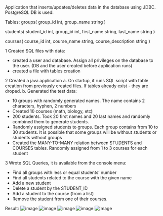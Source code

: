 Application  that inserts/updates/deletes data in the database using JDBC.
PostgreSQL DB is used.

Tables:
groups(
	group_id int,
	group_name string
)

students(
	student_id int,
	group_id int,
	first_name string,
	last_name string
)

courses(
	course_id int,
	course_name string,
	course_description string
)

1 Created SQL files with data:
* created a user and database. Assign all privileges on the database to the user. (DB and the user created before application runs)
* created a file with tables creation

2 Created a java application
a. On startup, it runs SQL script with table creation from previously created files. If tables already exist - they are droped.
b. Generated the test data:
* 10 groups with randomly generated names. The name contains 2 characters, hyphen, 2 numbers
* Created 10 courses (math, biology, etc)
* 200 students. Took 20 first names and 20 last names and randomly combined them to generate students.
* Randomly assigned students to groups. Each group contains from 10 to 30 students. It is possible that some groups will be without students or students without groups
* Created the MANY-TO-MANY relation between STUDENTS and COURSES tables. Randomly assigned from 1 to 3 courses for each student

3 Wrote SQL Queries, it is available from the console menu:
* Find all groups with less or equal students’ number
* Find all students related to the course with the given name
* Add a new student
* Delete a student by the STUDENT_ID
* Add a student to the course (from a list)
* Remove the student from one of their courses.

Result:
![image](https://github.com/AndriiChipets/SchoolConsoleApp/assets/137887124/7dee57c1-2e96-46aa-9ead-9bff88634613)
![image](https://github.com/AndriiChipets/SchoolConsoleApp/assets/137887124/67f78f45-d0da-4957-96f3-94565b5bf970)
![image](https://github.com/AndriiChipets/SchoolConsoleApp/assets/137887124/0c05e0eb-94e7-4aa6-bd60-b92902e4679c)
![image](https://github.com/AndriiChipets/SchoolConsoleApp/assets/137887124/fa268ae5-5359-4cb3-a7e1-01b4ad53e6a6)
![image](https://github.com/AndriiChipets/SchoolConsoleApp/assets/137887124/a58468ad-1c28-4133-9ab4-2af645431eff)
